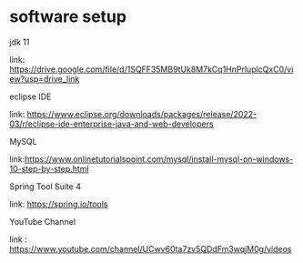# software setup

jdk 11 

link: https://drive.google.com/file/d/1SQFF35MB9tUk8M7kCq1HnPrluplcQxC0/view?usp=drive_link

eclipse IDE

link: https://www.eclipse.org/downloads/packages/release/2022-03/r/eclipse-ide-enterprise-java-and-web-developers

MySQL

link:https://www.onlinetutorialspoint.com/mysql/install-mysql-on-windows-10-step-by-step.html

Spring Tool Suite 4

link: https://spring.io/tools

YouTube Channel

link : https://www.youtube.com/channel/UCwv60ta7zv5QDdFm3wqjM0g/videos
